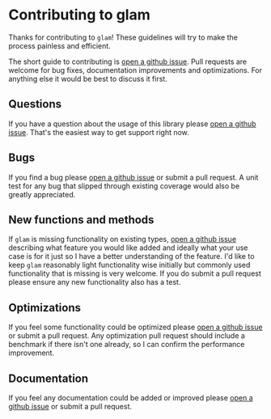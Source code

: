 # Contributing to glam

Thanks for contributing to `glam`! These guidelines will try to make the process
painless and efficient.

The short guide to contributing is [open a github issue]. Pull requests are
welcome for bug fixes, documentation improvements and optimizations. For
anything else it would be best to discuss it first.

## Questions

If you have a question about the usage of this library please
[open a github issue]. That's the easiest way to get support right now.

## Bugs

If you find a bug please [open a github issue] or submit a pull request. A unit
test for any bug that slipped through existing coverage would also be greatly
appreciated.

## New functions and methods

If `glam` is missing functionality on existing types, [open a github issue]
describing what feature you would like added and ideally what your use case is
for it just so I have a better understanding of the feature. I'd like to keep
`glam` reasonably light functionality wise initially but commonly used
functionality that is missing is very welcome. If you do submit a pull request
please ensure any new functionality also has a test.

## Optimizations

If you feel some functionality could be optimized please [open a github issue]
or submit a pull request. Any optimization pull request should include a
benchmark if there isn't one already, so I can confirm the performance
improvement.

## Documentation

If you feel any documentation could be added or improved please
[open a github issue] or submit a pull request.

[open a github issue]: https://github.com/bitshifter/glam-rs/issues
